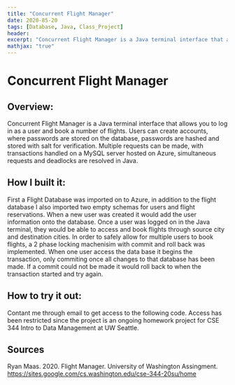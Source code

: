 ```yaml
---
title: "Concurrent Flight Manager"
date: 2020-85-20
tags: [Database, Java, Class_Project]
header:
excerpt: "Concurrent Flight Manager is a Java terminal interface that allows you to log in as a user and book a number of flights. SQL database hosted on Azure was used."
mathjax: "true"
---
```

# Concurrent Flight Manager
## Overview:

Concurrent Flight Manager is a Java terminal interface that allows you to log in as a user and book a number of flights. Users can create accounts, where passwords are stored on the database, passwords are hashed and stored with salt for verification. Multiple requests can be made, with transactions handled on a MySQL server hosted on Azure, simultaneous requests and deadlocks are resolved in Java. 

## How I built it:

First a Flight Database was imported on to Azure, in addition to the flight database I also imported two empty schemas for users and flight reservations. When a new user was created it would add the user information onto the database. Once a user was logged on in the Java terminal, they would be able to access and book flights through source city and destination cities. In order to safely allow for multiple users to book flights, a 2 phase locking machenisim with commit and roll back was implemented. When one user access the data base it begins the transaction, only commiting once all changes to that database has been made. If a commit could not be made it would roll back to when the transaction started and try again.

## How to try it out:

Contant me through email to get access to the following code. Access has been restricted since the project is an ongoing homework project for CSE 344 Intro to Data Management at UW Seattle.

## Sources

Ryan Maas. 2020. Flight Manager. University of Washington Assingment. https://sites.google.com/cs.washington.edu/cse-344-20su/home
